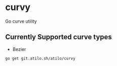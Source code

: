 # curvy

Go curve utility

## Currently Supported curve types

- Bezier

```
go get git.atilo.sh/atilo/curvy
```